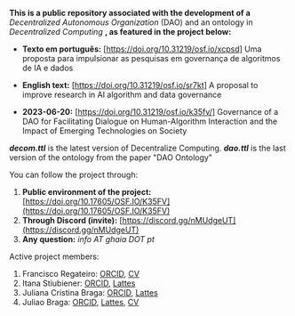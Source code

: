 **This is a public repository associated with the development of a** *Decentralized Autonomous Organization* (DAO) and an ontology in *Decentralized Computing* **, as featured in the project below:** 

- **Texto em português:** [https://doi.org/10.31219/osf.io/xcpsd] Uma proposta para impulsionar as pesquisas em governança de algoritmos de IA e dados

- **English text:** [https://doi.org/10.31219/osf.io/sr7kt] A proposal to improve research in AI algorithm and data governance
- **2023-06-20:** [https://doi.org/10.31219/osf.io/k35fv/] Governance of a DAO for Facilitating Dialogue on Human-Algorithm Interaction and the Impact of Emerging Technologies on Society

***decom.ttl*** is the latest version of Decentralize Computing. 
***dao.ttl*** is the last version of the ontology from the paper "DAO Ontology"

You can follow the project through:

1. **Public environment of the project:** [https://doi.org/10.17605/OSF.IO/K35FV](https://doi.org/10.17605/OSF.IO/K35FV)
2. **Through Discord (invite):** [https://discord.gg/nMUdgeUT](https://discord.gg/nMUdgeUT)
2. **Any question:** *info AT ghaia DOT pt*

Active project members:

1. Francisco Regateiro: [ORCID](https://orcid.org/0000-0003-2229-4938), [CV](https://fenix.tecnico.ulisboa.pt/homepage/ist13522)
2. Itana Stiubiener: [ORCID](https://orcid.org/0000-0002-7149-4760), [Lattes](http://lattes.cnpq.br/4008970012663480)
3. Juliana Cristina Braga: [ORCID](https://orcid.org/0000-0003-2385-0051), [Lattes](http://lattes.cnpq.br/7111526592323456)
4. Juliao Braga: [ORCID](https://orcid.org/0000-0001-9542-3732), [Lattes](http://lattes.cnpq.br/7092085044582071), [CV](http://braga.net.br)

